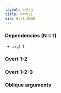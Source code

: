 ```yaml
---
layout: entry
title: འཆག་√1
vid: Hill:0506
---
```

### Dependencies (N = 1)
* `arg1` 1


### Overt 1-2


### Overt 1-2-3


### Oblique arguments
